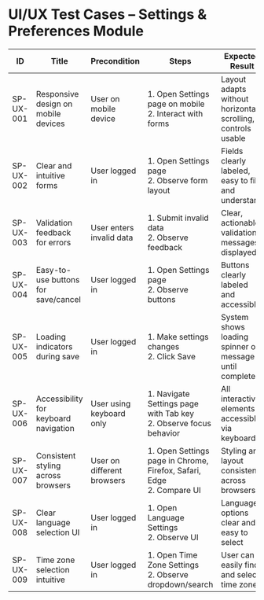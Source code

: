 # UI/UX Test Cases – Settings & Preferences Module

| ID          | Title                                       | Precondition                        | Steps                                                         | Expected Result                           | Actual Result | Status |
|-------------|---------------------------------------------|-------------------------------------|---------------------------------------------------------------|-------------------------------------------|---------------|--------|
| SP-UX-001   | Responsive design on mobile devices         | User on mobile device               | 1. Open Settings page on mobile <br> 2. Interact with forms | Layout adapts without horizontal scrolling, controls usable |               |        |
| SP-UX-002   | Clear and intuitive forms                   | User logged in                      | 1. Open Settings page <br> 2. Observe form layout | Fields clearly labeled, easy to fill and understand |               |        |
| SP-UX-003   | Validation feedback for errors              | User enters invalid data            | 1. Submit invalid data <br> 2. Observe feedback | Clear, actionable validation messages displayed |               |        |
| SP-UX-004   | Easy-to-use buttons for save/cancel         | User logged in                      | 1. Open Settings page <br> 2. Observe buttons | Buttons clearly labeled and accessible |               |        |
| SP-UX-005   | Loading indicators during save              | User logged in                      | 1. Make settings changes <br> 2. Click Save | System shows loading spinner or message until complete |               |        |
| SP-UX-006   | Accessibility for keyboard navigation       | User using keyboard only            | 1. Navigate Settings page with Tab key <br> 2. Observe focus behavior | All interactive elements accessible via keyboard |               |        |
| SP-UX-007   | Consistent styling across browsers          | User on different browsers          | 1. Open Settings page in Chrome, Firefox, Safari, Edge <br> 2. Compare UI | Styling and layout consistent across browsers |               |        |
| SP-UX-008   | Clear language selection UI                 | User logged in                      | 1. Open Language Settings <br> 2. Observe UI | Language options clear and easy to select |               |        |
| SP-UX-009   | Time zone selection intuitive               | User logged in                      | 1. Open Time Zone Settings <br> 2. Observe dropdown/search | User can easily find and select time zone |               |        |